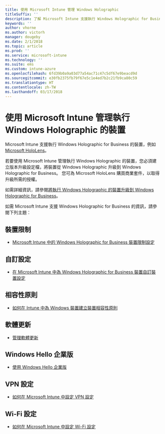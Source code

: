 ```yaml
---
title: 使用 Microsoft Intune 管理 Windows Holographic
titleSuffix: ''
description: 了解 Microsoft Intune 支援執行 Windows Holographic for Business 的裝置。
keywords: ''
author: vhorne
ms.author: victorh
manager: dougeby
ms.date: 2/1/2018
ms.topic: article
ms.prod: ''
ms.service: microsoft-intune
ms.technology: ''
ms.suite: ems
ms.custom: intune-azure
ms.openlocfilehash: 6fd39b0a9a03d77a54ac71c47c5df67e9beacd9d
ms.sourcegitcommit: e30fb2375fb79f67e5c1e4ed7b2c21fb9ca80c59
ms.translationtype: HT
ms.contentlocale: zh-TW
ms.lasthandoff: 03/17/2018
---
```

# <a name="manage-devices-running-windows-holographic-with-microsoft-intune"></a>使用 Microsoft Intune 管理執行 Windows Holographic 的裝置


Microsoft Intune 支援執行 Windows Holographic for Business 的裝置，例如 [Microsoft HoloLens](https://docs.microsoft.com/en-us/hololens/)。

若要使用 Microsoft Intune 管理執行 Windows Holographic 的裝置，您必須建立版本升級設定檔，將裝置從 Windows Holographic 升級到 Windows Holographic for Business。 您可為 Microsoft HoloLens 購買商業套件，以取得升級所需的授權。

如需詳細資訊，請參閱[將執行 Windows Holographic 的裝置升級到 Windows Holographic for Business](holographic-upgrade.md)。

如需 Microsoft Intune 支援 Windows Holographic for Business 的資訊，請參閱下列主題：

## <a name="device-restrictions"></a>裝置限制
- [Microsoft Intune 中的 Windows Holographic for Business 裝置限制設定](device-restrictions-windows-holographic.md)

## <a name="custom-settings"></a>自訂設定
- [在 Microsoft Intune 中為 Windows Holographic for Business 裝置自訂裝置設定](custom-settings-windows-holographic.md)

## <a name="compliance-policy"></a>相容性原則
- [如何在 Intune 中為 Windows 裝置建立裝置相容性原則](compliance-policy-create-windows.md)

## <a name="software-updates"></a>軟體更新
- [管理軟體更新](windows-update-for-business-configure.md)

## <a name="windows-hello-for-business"></a>Windows Hello 企業版
- [使用 Windows Hello 企業版](windows-hello.md)

## <a name="vpn-settings"></a>VPN 設定
- [如何在 Microsoft Intune 中設定 VPN 設定](vpn-settings-configure.md)

## <a name="wi-fi-settings"></a>Wi-Fi 設定
- [如何在 Microsoft Intune 中設定 Wi-Fi 設定](wi-fi-settings-configure.md) 
 


